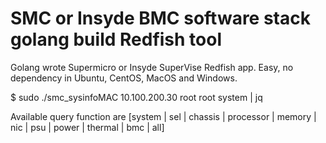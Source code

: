 # SMC or Insyde BMC software stack golang build Redfish tool
Golang wrote Supermicro or Insyde SuperVise Redfish app.  Easy, no dependency in Ubuntu, CentOS, MacOS and Windows.

$ sudo ./smc_sysinfoMAC 10.100.200.30 root root system | jq

Available query function are [system | sel | chassis | processor | memory | nic | psu | power | thermal | bmc | all]
